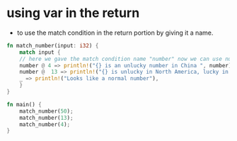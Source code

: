 # using var in the return

- to use the match condition in the return portion by giving it a name.

```rust
fn match_number(input: i32) {
    match input {
    // here we gave the match condition name "number" now we can use number in the return portion
    number @ 4 => println!("{} is an unlucky number in China ", number),
    number @  13 => println!("{} is unlucky in North America, lucky in Italy! In bocca al lupo!", number),
    _ => println!("Looks like a normal number"),
    }
}

fn main() {
    match_number(50);
    match_number(13);
    match_number(4);
}
```
